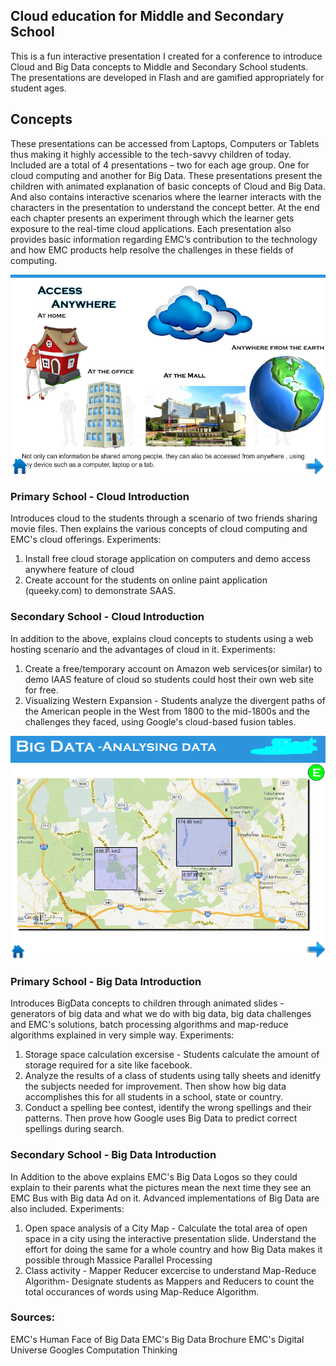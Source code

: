 ## Cloud education for Middle and Secondary School
This is a fun interactive presentation I created for a conference to introduce Cloud and Big Data concepts to Middle and Secondary School students. The presentations are developed in Flash and are gamified appropriately for student ages.

## Concepts
These presentations can be accessed from Laptops, Computers or Tablets thus making it highly accessible to the tech-savvy children of today. Included are a total of 4 presentations – two for each age group. One for cloud computing and another for Big Data. These presentations present the children with animated explanation of basic concepts of Cloud and Big Data. And also contains interactive scenarios where the learner interacts with the characters in the presentation to understand the concept better. At the end each chapter presents an experiment through which the learner gets exposure to the real-time cloud applications. Each presentation also provides basic information regarding EMC’s contribution to the technology and how EMC products help resolve the challenges in these fields of computing. 

![Cloud Computing](https://github.com/mmumshad/Cloud-Education/blob/master/Cloud%20Computing.png)

### Primary School - Cloud Introduction 
Introduces cloud to the students through a scenario of two friends sharing movie files. Then explains the various concepts of cloud computing and EMC's cloud offerings. 
Experiments: 
1. Install free cloud storage application on computers and demo access anywhere feature of cloud 
2. Create account for the students on online paint application (queeky.com) to demonstrate SAAS. 

### Secondary School - Cloud Introduction 
In addition to the above, explains cloud concepts to students using a web hosting scenario and the advantages of cloud in it. 
Experiments: 
1. Create a free/temporary account on Amazon web services(or similar) to demo IAAS feature of cloud so students could host their own web site for free. 
2. Visualizing Western Expansion - Students analyze the divergent paths of the American people in the West from 1800 to the mid-1800s and the challenges they faced, using Google's cloud-based fusion tables. 

![Big Data](https://github.com/mmumshad/Cloud-Education/blob/master/BigData.png)

### Primary School - Big Data Introduction 
Introduces BigData concepts to children through animated slides - generators of big data and what we do with big data, big data challenges and EMC's solutions, batch processing algorithms and map-reduce algorithms explained in very simple way. 
Experiments: 
1. Storage space calculation excersise - Students calculate the amount of storage required for a site like facebook. 
2. Analyze the results of a class of students using tally sheets and idenitfy the subjects needed for improvement. Then show how big data accomplishes this for all students in a school, state or country. 
3. Conduct a spelling bee contest, identify the wrong spellings and their patterns. Then prove how Google uses Big Data to predict correct spellings during search. 

### Secondary School - Big Data Introduction 
In Addition to the above explains EMC's Big Data Logos so they could explain to their parents what the pictures mean the next time they see an EMC Bus with Big data Ad on it.  Advanced implementations of Big Data are also included.
Experiments: 
1. Open space analysis of a City Map - Calculate the total area of open space in a city using the interactive presentation slide. Understand the effort for doing the same for a whole country and how Big Data makes it possible through Massice Parallel Processing 
2. Class activity - Mapper Reducer excercise to understand Map-Reduce Algorithm- Designate students as Mappers and Reducers to count the total occurances of words using Map-Reduce Algorithm. 

### Sources: 
EMC's Human Face of Big Data 
EMC's Big Data Brochure 
EMC's Digital Universe 
Googles Computation Thinking
